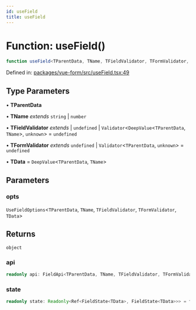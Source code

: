 ```yaml
---
id: useField
title: useField
---
```


<!-- DO NOT EDIT: this page is autogenerated from the type comments -->

# Function: useField()

```ts
function useField<TParentData, TName, TFieldValidator, TFormValidator, TData>(opts): object
```

Defined in: [packages/vue-form/src/useField.tsx:49](https://github.com/TanStack/form/blob/main/packages/vue-form/src/useField.tsx#L49)

## Type Parameters

• **TParentData**

• **TName** *extends* `string` \| `number`

• **TFieldValidator** *extends* 
  \| `undefined`
  \| `Validator`\<`DeepValue`\<`TParentData`, `TName`\>, `unknown`\> = `undefined`

• **TFormValidator** *extends* `undefined` \| `Validator`\<`TParentData`, `unknown`\> = `undefined`

• **TData** = `DeepValue`\<`TParentData`, `TName`\>

## Parameters

### opts

`UseFieldOptions`\<`TParentData`, `TName`, `TFieldValidator`, `TFormValidator`, `TData`\>

## Returns

`object`

### api

```ts
readonly api: FieldApi<TParentData, TName, TFieldValidator, TFormValidator, TData> & VueFieldApi<TParentData, TFormValidator> = fieldApi;
```

### state

```ts
readonly state: Readonly<Ref<FieldState<TData>, FieldState<TData>>> = fieldState;
```
